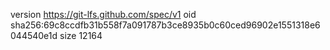 version https://git-lfs.github.com/spec/v1
oid sha256:69c8ccdfb31b558f7a091787b3ce8935b0c60ced96902e1551318e6044540e1d
size 12164
